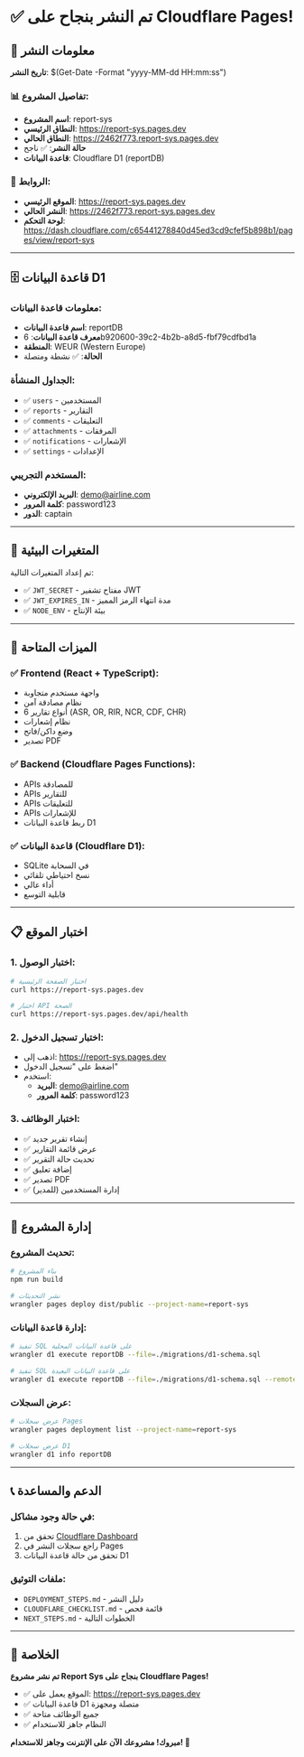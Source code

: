 # ✅ تم النشر بنجاح على Cloudflare Pages!

## 🎉 معلومات النشر

**تاريخ النشر**: $(Get-Date -Format "yyyy-MM-dd HH:mm:ss")

### 📊 تفاصيل المشروع:
- **اسم المشروع**: report-sys
- **النطاق الرئيسي**: https://report-sys.pages.dev
- **النطاق الحالي**: https://2462f773.report-sys.pages.dev
- **حالة النشر**: ✅ ناجح
- **قاعدة البيانات**: Cloudflare D1 (reportDB)

### 🔗 الروابط:
- **الموقع الرئيسي**: https://report-sys.pages.dev
- **النشر الحالي**: https://2462f773.report-sys.pages.dev
- **لوحة التحكم**: https://dash.cloudflare.com/c65441278840d45ed3cd9cfef5b898b1/pages/view/report-sys

---

## 🗄️ قاعدة البيانات D1

### معلومات قاعدة البيانات:
- **اسم قاعدة البيانات**: reportDB
- **معرف قاعدة البيانات**: 6b920600-39c2-4b2b-a8d5-fbf79cdfbd1a
- **المنطقة**: WEUR (Western Europe)
- **الحالة**: ✅ نشطة ومتصلة

### الجداول المنشأة:
- ✅ `users` - المستخدمين
- ✅ `reports` - التقارير
- ✅ `comments` - التعليقات
- ✅ `attachments` - المرفقات
- ✅ `notifications` - الإشعارات
- ✅ `settings` - الإعدادات

### المستخدم التجريبي:
- **البريد الإلكتروني**: demo@airline.com
- **كلمة المرور**: password123
- **الدور**: captain

---

## 🔐 المتغيرات البيئية

تم إعداد المتغيرات التالية:
- ✅ `JWT_SECRET` - مفتاح تشفير JWT
- ✅ `JWT_EXPIRES_IN` - مدة انتهاء الرمز المميز
- ✅ `NODE_ENV` - بيئة الإنتاج

---

## 🚀 الميزات المتاحة

### ✅ Frontend (React + TypeScript):
- واجهة مستخدم متجاوبة
- نظام مصادقة آمن
- 6 أنواع تقارير (ASR, OR, RIR, NCR, CDF, CHR)
- نظام إشعارات
- وضع داكن/فاتح
- تصدير PDF

### ✅ Backend (Cloudflare Pages Functions):
- APIs للمصادقة
- APIs للتقارير
- APIs للتعليقات
- APIs للإشعارات
- ربط قاعدة البيانات D1

### ✅ قاعدة البيانات (Cloudflare D1):
- SQLite في السحابة
- نسخ احتياطي تلقائي
- أداء عالي
- قابلية التوسع

---

## 📋 اختبار الموقع

### 1. اختبار الوصول:
```bash
# اختبار الصفحة الرئيسية
curl https://report-sys.pages.dev

# اختبار API الصحة
curl https://report-sys.pages.dev/api/health
```

### 2. اختبار تسجيل الدخول:
- اذهب إلى: https://report-sys.pages.dev
- اضغط على "تسجيل الدخول"
- استخدم:
  - **البريد**: demo@airline.com
  - **كلمة المرور**: password123

### 3. اختبار الوظائف:
- ✅ إنشاء تقرير جديد
- ✅ عرض قائمة التقارير
- ✅ تحديث حالة التقرير
- ✅ إضافة تعليق
- ✅ تصدير PDF
- ✅ إدارة المستخدمين (للمدير)

---

## 🔧 إدارة المشروع

### تحديث المشروع:
```bash
# بناء المشروع
npm run build

# نشر التحديثات
wrangler pages deploy dist/public --project-name=report-sys
```

### إدارة قاعدة البيانات:
```bash
# تنفيذ SQL على قاعدة البيانات المحلية
wrangler d1 execute reportDB --file=./migrations/d1-schema.sql

# تنفيذ SQL على قاعدة البيانات البعيدة
wrangler d1 execute reportDB --file=./migrations/d1-schema.sql --remote
```

### عرض السجلات:
```bash
# عرض سجلات Pages
wrangler pages deployment list --project-name=report-sys

# عرض سجلات D1
wrangler d1 info reportDB
```

---

## 📞 الدعم والمساعدة

### في حالة وجود مشاكل:
1. تحقق من [Cloudflare Dashboard](https://dash.cloudflare.com)
2. راجع سجلات النشر في Pages
3. تحقق من حالة قاعدة البيانات D1

### ملفات التوثيق:
- `DEPLOYMENT_STEPS.md` - دليل النشر
- `CLOUDFLARE_CHECKLIST.md` - قائمة فحص
- `NEXT_STEPS.md` - الخطوات التالية

---

## 🎯 الخلاصة

**تم نشر مشروع Report Sys بنجاح على Cloudflare Pages!**

- ✅ الموقع يعمل على: https://report-sys.pages.dev
- ✅ قاعدة البيانات D1 متصلة ومجهزة
- ✅ جميع الوظائف متاحة
- ✅ النظام جاهز للاستخدام

**مبروك! مشروعك الآن على الإنترنت وجاهز للاستخدام! 🚀**
